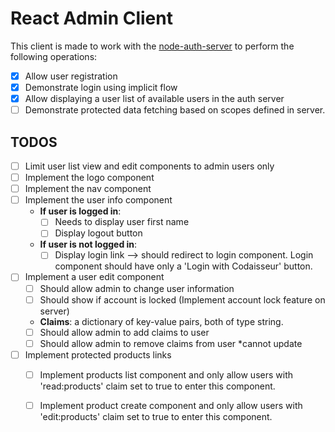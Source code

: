 # React Admin Client
This client is made to work with the [node-auth-server](https://github.com/Official-Codaisseur-Graduate/node-auth-server) to perform the following operations:

- [x] Allow user registration
- [x] Demonstrate login using implicit flow
- [x] Allow displaying a user list of available users in the auth server
- [ ] Demonstrate protected data fetching based on scopes defined in server.

## TODOS
- [ ] Limit user list view and edit components to admin users only
- [ ] Implement the logo component
- [ ] Implement the nav component
- [ ] Implement the user info component
    - **If user is logged in**:
        - [ ] Needs to display user first name
        - [ ] Display logout button
    - **If user is not logged in**:
        - [ ] Display login link --> should redirect to login component. Login component should have only a 'Login with Codaisseur' button.
- [ ] Implement a user edit component
    - [ ] Should allow admin to change user information
    - [ ] Should show if account is locked (Implement account lock feature on server)
    - **Claims**: a dictionary of key-value pairs, both of type string.
    - [ ] Should allow admin to add claims to user
    - [ ] Should allow admin to remove claims from user *cannot update
- [ ] Implement protected products links
    - [ ] Implement products list component and only allow users with 'read:products' claim set to true to enter this component.
    - [ ] Implement product create component and only allow users with 'edit:products' claim set to true to enter this component.
    